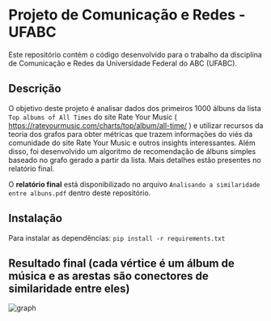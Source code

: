 # Projeto de Comunicação e Redes - UFABC

Este repositório contém o código desenvolvido para o trabalho da disciplina de Comunicação e Redes da Universidade Federal do ABC (UFABC).

## Descrição

O objetivo deste projeto é analisar dados dos primeiros 1000 álbuns da lista `Top albums of All Times` do site Rate Your Music  ( https://rateyourmusic.com/charts/top/album/all-time/ ) e utilizar recursos da teoria dos grafos para obter métricas que trazem informações do viés da comunidade do site Rate Your Music e outros insights interessantes. Além disso, foi desenvolvido um algoritmo de recomendação de álbuns simples baseado no grafo gerado a partir da lista. Mais detalhes estão presentes no relatório final.

O **relatório final** está disponibilizado no arquivo `Analisando a similaridade entre albuns.pdf` dentro deste repositório.

## Instalação

Para instalar as dependências:
    ```
    pip install -r requirements.txt
    ```
## Resultado final (cada vértice é um álbum de música e as arestas são conectores de similaridade entre eles)
![graph](https://github.com/user-attachments/assets/51169344-faf4-4b2e-9e7c-d7bfe30dcf45)
